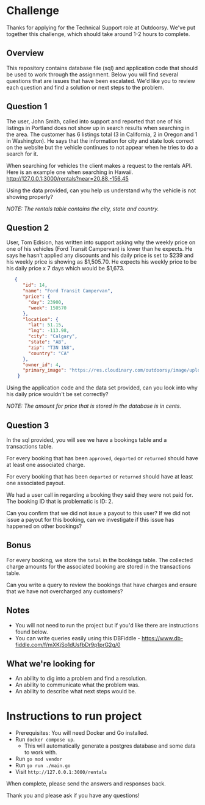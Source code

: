 # Challenge
Thanks for applying for the Technical Support role at Outdoorsy. We've put together this challenge, which should take around 1-2 hours to complete.

## Overview
This repository contains database file (sql) and application code that should be used to work through the assignment.
Below you will find several questions that are issues that have been escalated. We'd like you to review each question and find a solution or next steps to the problem.

## Question 1
The user, John Smith, called into support and reported that one of his listings in Portland does not show up in search results when searching in the area. The customer has 6 listings total (3 in California, 2 in Oregon and 1 in Washington). He says that the information for city and state look correct on the website but the vehicle continues to not appear when he tries to do a search for it.

When searching for vehicles the client makes a request to the rentals API. Here is an example one when searching in Hawaii.
http://127.0.0.1:3000/rentals?near=20.88,-156.45

Using the data provided, can you help us understand why the vehicle is not showing properly?

_NOTE: The rentals table contains the city, state and country._


## Question 2
User, Tom Edision, has written into support asking why the weekly price on one of his vehicles (Ford Transit Campervan) is lower than he expects.
He says he hasn't applied any discounts and his daily price is set to $239 and his weekly price is showing as $1,505.70. 
He expects his weekly price to be his daily price x 7 days which would be $1,673.

```json
   {
      "id": 14,
      "name": "Ford Transit Campervan",
      "price": {
        "day": 23900,
        "week": 150570
      },
      "location": {
        "lat": 51.15,
        "lng": -113.98,
        "city": "Calgary",
        "state": "AB",
        "zip": "T3N 1N8",
        "country": "CA"
      },
      "owner_id": 4,
      "primary_image": "https://res.cloudinary.com/outdoorsy/image/upload/v1554872873/p/rentals/115462/images/qnsbiznxh9hxttrlmwuq.jpg"
    }
```

Using the application code and the data set provided, can you look into why his daily price wouldn't be set correctly?

_NOTE: The amount for price that is stored in the database is in cents._

## Question 3
In the sql provided, you will see we have a bookings table and a transactions table.

For every booking that has been `approved`, `departed` or `returned` should have at least one associated charge.

For every booking that has been `departed` or `returned` should have at least one associated payout.

We had a user call in regarding a booking they said they were not paid for. The booking ID that is problematic is ID: 2.

Can you confirm that we did not issue a payout to this user?
If we did not issue a payout for this booking, can we investigate if this issue has happened on other bookings?

## Bonus
For every booking, we store the `total` in the bookings table. The collected charge amounts for the associated booking are stored in the transactions table.

Can you write a query to review the bookings that have charges and ensure that we have not overcharged any customers?

## Notes
- You will not need to run the project but if you'd like there are instructions found below.
- You can write queries easily using this DBFiddle - https://www.db-fiddle.com/f/mXKjSo1dUsfbDr9p1prG2g/0

## What we're looking for
- An ability to dig into a problem and find a resolution.
- An ability to communicate what the problem was.
- An ability to describe what next steps would be.

# Instructions to run project
- Prerequisites: You will need Docker and Go installed.
- Run `docker compose up`.
  - This will automatically generate a postgres database and some data to work with.
- Run `go mod vendor`
- Run `go run ./main.go`
- Visit `http://127.0.0.1:3000/rentals`

When complete, please send the answers and responses back.

Thank you and please ask if you have any questions!
